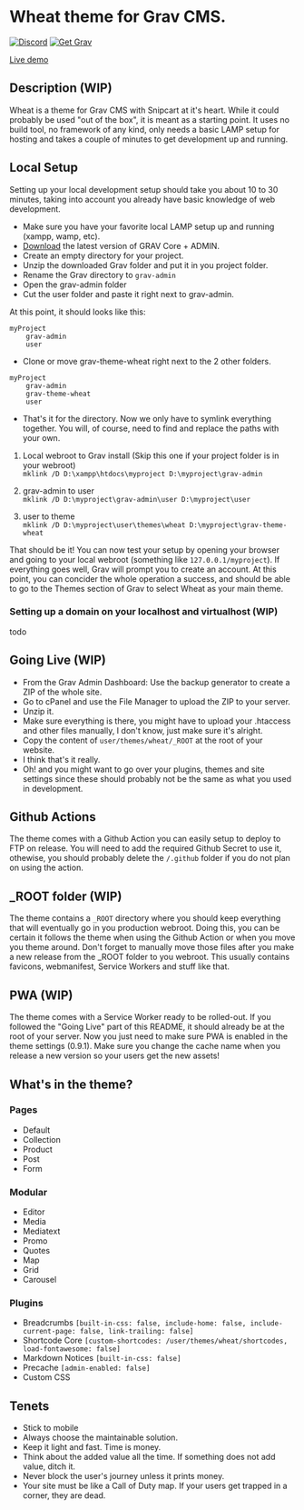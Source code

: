 # Wheat theme for Grav CMS.

[![Discord](https://img.shields.io/discord/501836936584101899.svg?logo=discord&colorB=728ADA&label=Discord%20Chat)](https://chat.getgrav.org)
[![Get Grav](https://img.shields.io/badge/get-grav-blueviolet)](https://getgrav.org/downloads)

[Live demo](https://getwheat.ca/)

## Description (WIP)

Wheat is a theme for Grav CMS with Snipcart at it's heart. While it could probably be used "out of the box", it is meant as a starting point.
It uses no build tool, no framework of any kind, only needs a basic LAMP setup for hosting and takes a couple of minutes to get development up and running.

## Local Setup

Setting up your local development setup should take you about 10 to 30 minutes, taking into account you already have basic knowledge of web development.

- Make sure you have your favorite local LAMP setup up and running (xampp, wamp, etc).
- [Download](https://getgrav.org/downloads) the latest version of GRAV Core + ADMIN.
- Create an empty directory for your project.
- Unzip the downloaded Grav folder and put it in you project folder.
- Rename the Grav directory to `grav-admin`
- Open the grav-admin folder
- Cut the user folder and paste it right next to grav-admin.
  
At this point, it should looks like this:

```
myProject
	grav-admin
	user
```
- Clone or move grav-theme-wheat right next to the 2 other folders.

```
myProject
	grav-admin
	grav-theme-wheat
	user
```
- That's it for the directory. Now we only have to symlink everything together. You will, of course, need to find and replace the paths with your own.

1. Local webroot to Grav install (Skip this one if your project folder is in your webroot)  
`mklink /D D:\xampp\htdocs\myproject D:\myproject\grav-admin`

2. grav-admin to user  
`mklink /D D:\myproject\grav-admin\user D:\myproject\user`

3. user to theme  
`mklink /D D:\myproject\user\themes\wheat D:\myproject\grav-theme-wheat`

That should be it! You can now test your setup by opening your browser and going to your local webroot (something like `127.0.0.1/myproject`).
If everything goes well, Grav will prompt you to create an account. At this point, you can concider the whole operation a success, and should be able to go to the Themes section of Grav to select Wheat as your main theme.

### Setting up a domain on your localhost and virtualhost (WIP)

todo

## Going Live (WIP)

- From the Grav Admin Dashboard: Use the backup generator to create a ZIP of the whole site.
- Go to cPanel and use the File Manager to upload the ZIP to your server.
- Unzip it.
- Make sure everything is there, you might have to upload your .htaccess and other files manually, I don't know, just make sure it's alright.
- Copy the content of `user/themes/wheat/_ROOT` at the root of your website.
- I think that's it really.
- Oh! and you might want to go over your plugins, themes and site settings since these should probably not be the same as what you used in development.

## Github Actions

The theme comes with a Github Action you can easily setup to deploy to FTP on release. You will need to add the required Github Secret to use it, othewise, you should probably delete the `/.github` folder if you do not plan on using the action.

## _ROOT folder (WIP)

The theme contains a `_ROOT` directory where you should keep everything that will eventually go in you production webroot. Doing this, you can be certain it follows the theme when using the Github Action or when you move you theme around. Don't forget to manually move those files after you make a new release from the _ROOT folder to you webroot. This usually contains favicons, webmanifest, Service Workers and stuff like that.

## PWA (WIP)

The theme comes with a Service Worker ready to be rolled-out. If you followed the "Going Live" part of this README, it should already be at the root of your server. Now you just need to make sure PWA is enabled in the theme settings (0.9.1).
Make sure you change the cache name when you release a new version so your users get the new assets!

## What's in the theme?

### Pages

- Default
- Collection
- Product
- Post
- Form

### Modular

- Editor
- Media
- Mediatext
- Promo
- Quotes
- Map
- Grid
- Carousel

### Plugins

- Breadcrumbs `[built-in-css: false, include-home: false, include-current-page: false, link-trailing: false]`
- Shortcode Core `[custom-shortcodes: /user/themes/wheat/shortcodes, load-fontawesome: false]`
- Markdown Notices `[built-in-css: false]`
- Precache `[admin-enabled: false]`
- Custom CSS

## Tenets

- Stick to mobile
- Always choose the maintainable solution. 
- Keep it light and fast. Time is money.
- Think about the added value all the time. If something does not add value, ditch it.
- Never block the user's journey unless it prints money.
- Your site must be like a Call of Duty map. If your users get trapped in a corner, they are dead.

